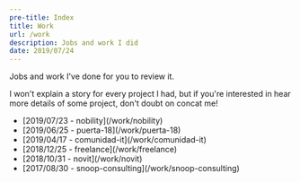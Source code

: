 ```yaml
---
pre-title: Index
title: Work
url: /work
description: Jobs and work I did
date: 2019/07/24
---
```


Jobs and work I've done for you to review it.

I won't explain a story for every project I had, but if you're interested in hear more details of some project, don't doubt on concat me!

<nav id="file">
	<ul>
		<li>[2019/07/23 - nobility](/work/nobility)</li>
		<li>[2019/06/25 - puerta-18](/work/puerta-18)</li>
		<li>[2019/04/17 - comunidad-it](/work/comunidad-it)</li>
		<li>[2018/12/25 - freelance](/work/freelance)</li>
		<li>[2018/10/31 - novit](/work/novit)</li>
		<li>[2017/08/30 - snoop-consulting](/work/snoop-consulting)</li>
	</ul>
</nav>

